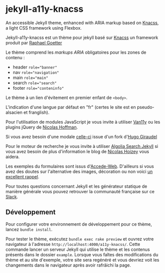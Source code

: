 # jekyll-a11y-knacss

An accessible Jekyll theme, enhanced with ARIA markup based on [Knacss](http://knacss.com/), a light CSS framework using Flexbox.

Jekyll-a11y-knacss est un thème pour jekyll basé sur [Knacss](http://knacss.com/) un framework produit par [Raphael Goetter](https://twitter.com/goetter)

Le thème comprend les _markups ARIA_ obligatoires pour les zones de contenu :

- header `role="banner"`
- nav `role="navigation"`
- main `role="main"`
- search `role="search"`
- footer `role="conteninfo"`

Le thème à un lien d'évitement en premier enfant de `<body>`.

L'indication d'une langue par défaut en "fr" (certes le site est en pseudo-alsacien et franglish).

Pour l'utilisation de modules JavaScript je vous invite à utiliser [Van11y](http://van11y.net/) ou les plugins jQuery de [Nicolas Hoffman](https://a11y.nicolas-hoffmann.net/).

Si vous avez besoin d'une modale [celle-ci](http://dev.edenspiekermann.com/2016/02/11/introducing-accessible-modal-dialog/) issue d'un fork d'[Hugo Giraudel](https://twitter.com/HugoGiraudel)

Pour le moteur de recherche je vous invite à utiliser [Algolia Search Jekyll](https://github.com/algolia/algoliasearch-jekyll) si vous avez besoin de plus d'information le blog de [Nicolas Hoizey](https://nicolas-hoizey.com/2015/06/la-recherche-dans-du-statique-facile-avec-algolia.html) vous aidera.

Les exemples du formulaires sont issus d'[Accede-Web](http://www.accede-web.com/). D'ailleurs si vous avez des doutes sur l'alternative des images, décoration ou non voici [un excellent rappel](http://www.accede-web.com/notices/editoriale/4-images/).

Pour toutes questions concernant Jekyll et les générateur statique de manière générale vous pouvez retrouver la communauté française sur ce [Slack](https://jamstack-fr.slack.com/).

## Développement

Pour configurer votre environnement de développement pour ce thème, lancez `bundle install`.

Pour tester le thème, exécutez `bundle exec rake preview` et ouvrez votre navigateur à l'adresse `http://localhost:4000/a11y-knacss/`. Cette commande lancer un serveur Jekyll qui utilise le thème et les contenus présents dans le dossier `example`. Lorsque vous faîtes des modifications du thème et au site d'exemple, votre site sera regénéré et vous devriez voit les changements dans le navigateur après avoir rafrâichi la page.
